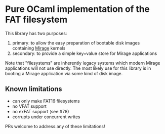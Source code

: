 Pure OCaml implementation of the FAT filesystem
===============================================

This library has two purposes:
  1. primary: to allow the easy preparation of bootable disk images
     containing [Mirage](http://openmirage.org/) kernels
  2. secondary: to provide a simple key=value store for Mirage
     applications

Note that "filesystems" are inherently legacy systems which modern
Mirage applications will not use directly. The most likely use for this
library is in booting a Mirage application via some kind of disk image.

Known limitations
-----------------

- can only make FAT16 filesystems
- no VFAT support
- no exFAT support (see #78)
- corrupts under concurrent writes

PRs welcome to address any of these limitations!